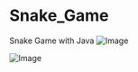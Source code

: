 # Snake_Game
Snake Game with Java
![Image](https://github.com/user-attachments/assets/a13c3ad1-b089-49c3-a57d-6c8b44f62858)

![Image](https://github.com/user-attachments/assets/9389b514-e1cc-48d8-97c4-f64a15b12cec)

